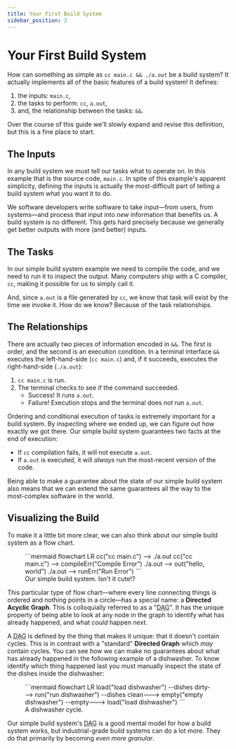 ```yaml
---
title: Your First Build System
sidebar_position: 2
---
```


# Your First Build System

How can something as simple as `cc main.c && ./a.out` be a build system? It actually implements all of the basic features of a build system! It defines:

1. the inputs: `main.c`,
2. the tasks to perform: `cc`, `a.out`,
3. and, the relationship between the tasks: `&&`.

Over the course of this guide we'll slowly expand and revise this definition, but this is a fine place to start.

## The Inputs

In any build system we must tell our tasks what to operate on. In this example that is the source code, `main.c`. In spite of this example's apparent simplicity, defining the inputs is actually the most-difficult part of telling a build system what you want it to do.

We software developers write software to take input—from users, from systems—and process that input into _new_ information that benefits us. A build system is no different. This gets hard precisely because we generally get better outputs with more (and better) inputs.

## The Tasks

In our simple build system example we need to compile the code, and we need to run it to inspect the output. Many computers ship with a C compiler, `cc`, making it possible for us to simply call it.

And, since `a.out` is a file generated by `cc`, we know that task will exist by the time we invoke it. How do we know? Because of the task relationships.

## The Relationships

There are actually two pieces of information encoded in `&&`. The first is order, and the second is an execution condition. In a terminal interface `&&` executes the left-hand-side (`cc main.c`) and, if it succeeds, executes the right-hand-side (`./a.out`):

1. `cc main.c` is run.
2. The terminal checks to see if the command succeeded.
    - Success! It runs `a.out`.
    - Failure! Execution stops and the terminal does _not_ run `a.out`.

Ordering and conditional execution of tasks is extremely important for a build system. By inspecting where we ended up, we can figure out how exactly we got there. Our simple build system guarantees two facts at the end of execution:

- If `cc` compilation fails, it will not execute `a.out`.
- If `a.out` is executed, it will _always_ run the most-recent version of the code.

Being able to make a guarantee about the state of our simple build system also means that we can extend the same guarantees all the way to the most-complex software in the world.

## Visualizing the Build

To make it a little bit more clear, we can also think about our simple build system as a flow chart.

<figure>
  ```mermaid
  flowchart LR
    cc("cc main.c") --> ./a.out
    cc("cc main.c") --> compileErr("Compile Error")
    ./a.out --> out("hello, world")
    ./a.out --> runErr("Run Error")
  ```
  <figcaption>Our simple build system. Isn't it cute!?</figcaption>
</figure>

This particular type of flow chart—where every line connecting things is ordered and nothing points in a circle—has a special name: a **Directed Acyclic Graph**. This is colloquially referred to as a "<abbr title="Directed Acyclic Graph">DAG</abbr>". It has the unique property of being able to look at any node in the graph to identify what has already happened, and what _could_ happen next.

A <abbr title="Directed Acyclic Graph">DAG</abbr> is defined by the thing that makes it unique: that it doesn't contain cycles. This is in contrast with a "standard" **Directed Graph** which _may_ contain cycles. You can see how we can make no guarantees about what has already happened in the following example of a dishwasher. To know identify which thing happened last you must manually inspect the state of the dishes inside the dishwasher:

<figure>
  ```mermaid
  flowchart LR
    load("load dishwasher") --dishes dirty---> run("run dishwasher") --dishes clean---> empty("empty dishwasher") --empty---> load("load dishwasher")
  ```
  <figcaption>A dishwasher cycle.</figcaption>
</figure>

Our simple build system's <abbr title="Directed Acyclic Graph">DAG</abbr> is a good mental model for how a build system works, but industrial-grade build systems can do a lot more. They do that primarily by becoming _even more granular_.